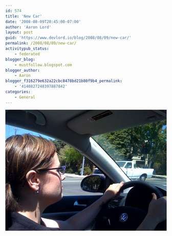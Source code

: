 ```yaml
---
id: 574
title: 'New Car'
date: '2008-08-09T20:45:00-07:00'
author: 'Aaron Lord'
layout: post
guid: 'https://www.devlord.io/blog/2008/08/09/new-car/'
permalink: /2008/08/09/new-car/
activitypub_status:
    - federated
blogger_blog:
    - mustfollow.blogspot.com
blogger_author:
    - Aaron
blogger_f316279e632a22cbc8478bd21b80f9b4_permalink:
    - '4140827248397887842'
categories:
    - General
---
```


<p class="mobile-photo"><a href="/wp-content/uploads/2011/10/photo-702719.jpg"><img src="/wp-content/uploads/2011/10/photo-702719.jpg?w=300" border="0" alt="" /></a></p><div class="blogger-post-footer"><img width='1' height='1' src='' alt='' /></div>